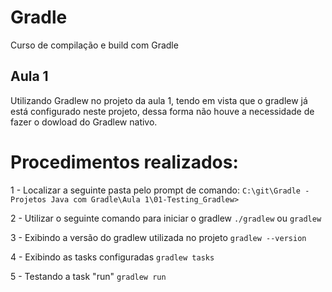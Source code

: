 # Gradle
Curso de compilação e build com Gradle

## Aula 1

Utilizando Gradlew no projeto da aula 1, tendo em vista que o gradlew já está configurado neste projeto, dessa forma não houve a necessidade de fazer o dowload do Gradlew nativo.

# Procedimentos realizados:

1 - Localizar a seguinte pasta pelo prompt de comando:
``` C:\git\Gradle - Projetos Java com Gradle\Aula 1\01-Testing_Gradlew> ```

2 - Utilizar o seguinte comando para iniciar o gradlew
```./gradlew``` 
ou 
```gradlew```

3 - Exibindo a versão do gradlew utilizada no projeto
```gradlew --version```

4 - Exibindo as tasks configuradas
```gradlew tasks```

5 - Testando a task "run"
```gradlew run```
